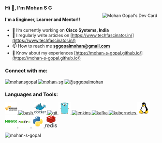 ### Hi 👋, I'm Mohan S G

#### I'm a Engineer, Learner and Mentor!!
- 🔭 I’m currently working on **Cisco Systems, India**
- 📝 I regularly write articles on [https://www.techfascinator.in/](https://www.techfascinator.in/)
- 📫 How to reach me **sggopalmohan@gmail.com**
- 📄 Know about my experiences [https://mohan-s-gopal.github.io/](https://mohan-s-gopal.github.io/)

<h3 align="left">Connect with me:</h3>
<p align="left">
<a href="https://dev.to/mohansgopal" target="blank"><img align="center" src="https://cdn.jsdelivr.net/npm/simple-icons@3.0.1/icons/dev-dot-to.svg" alt="mohansgopal" height="30" width="40" /></a>
<a href="https://linkedin.com/in/mohan-sg" target="blank"><img align="center" src="https://raw.githubusercontent.com/rahuldkjain/github-profile-readme-generator/master/src/images/icons/Social/linked-in-alt.svg" alt="mohan-sg" height="30" width="40" /></a>
<a href="https://medium.com/@sggopalmohan" target="blank"><img align="center" src="https://raw.githubusercontent.com/rahuldkjain/github-profile-readme-generator/master/src/images/icons/Social/medium.svg" alt="@sggopalmohan" height="30" width="40" /></a>
</p>

 <a href="https://app.daily.dev/mohan12135">
<img align="right" style="position: absolute;top: 100px;right: 10px;" src="https://api.daily.dev/devcards/289089bffd25453e9fe33633293d3cf7.png?r=ayn" width="400" alt="Mohan Gopal's Dev Card"/>
 </a>

<h3 align="left">Languages and Tools:</h3>
<p align="left"> <a href="https://aws.amazon.com" target="_blank"> <img src="https://raw.githubusercontent.com/devicons/devicon/master/icons/amazonwebservices/amazonwebservices-original-wordmark.svg" alt="aws" width="40" height="40"/> </a> <a href="https://www.gnu.org/software/bash/" target="_blank"> <img src="https://www.vectorlogo.zone/logos/gnu_bash/gnu_bash-icon.svg" alt="bash" width="40" height="40"/> </a> <a href="https://www.docker.com/" target="_blank"> <img src="https://raw.githubusercontent.com/devicons/devicon/master/icons/docker/docker-original-wordmark.svg" alt="docker" width="40" height="40"/> </a> <a href="https://git-scm.com/" target="_blank"> <img src="https://www.vectorlogo.zone/logos/git-scm/git-scm-icon.svg" alt="git" width="40" height="40"/> </a> <a href="https://golang.org" target="_blank"> <img src="https://raw.githubusercontent.com/devicons/devicon/master/icons/go/go-original.svg" alt="go" width="40" height="40"/> </a> <a href="https://www.jenkins.io" target="_blank"> <img src="https://www.vectorlogo.zone/logos/jenkins/jenkins-icon.svg" alt="jenkins" width="40" height="40"/> </a> <a href="https://kafka.apache.org/" target="_blank"> <img src="https://www.vectorlogo.zone/logos/apache_kafka/apache_kafka-icon.svg" alt="kafka" width="40" height="40"/> </a> <a href="https://kubernetes.io" target="_blank"> <img src="https://www.vectorlogo.zone/logos/kubernetes/kubernetes-icon.svg" alt="kubernetes" width="40" height="40"/> </a> <a href="https://www.linux.org/" target="_blank"> <img src="https://raw.githubusercontent.com/devicons/devicon/master/icons/linux/linux-original.svg" alt="linux" width="40" height="40"/> </a> <a href="https://www.nginx.com" target="_blank"> <img src="https://raw.githubusercontent.com/devicons/devicon/master/icons/nginx/nginx-original.svg" alt="nginx" width="40" height="40"/> </a> <a href="https://nodejs.org" target="_blank"> <img src="https://raw.githubusercontent.com/devicons/devicon/master/icons/nodejs/nodejs-original-wordmark.svg" alt="nodejs" width="40" height="40"/> </a> <a href="https://www.python.org" target="_blank"> <img src="https://raw.githubusercontent.com/devicons/devicon/master/icons/python/python-original.svg" alt="python" width="40" height="40"/> </a> <a href="https://redis.io" target="_blank"> <img src="https://raw.githubusercontent.com/devicons/devicon/master/icons/redis/redis-original-wordmark.svg" alt="redis" width="40" height="40"/> </a> </p>

<p><img align="left" src="https://github-readme-stats.vercel.app/api/top-langs?username=mohan-s-gopal&show_icons=true&locale=en&layout=compact" alt="mohan-s-gopal" /></p>
